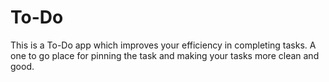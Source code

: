 # To-Do
This is a To-Do app which improves your efficiency in completing tasks. A one to go place for pinning the task and making your tasks more clean and good.
